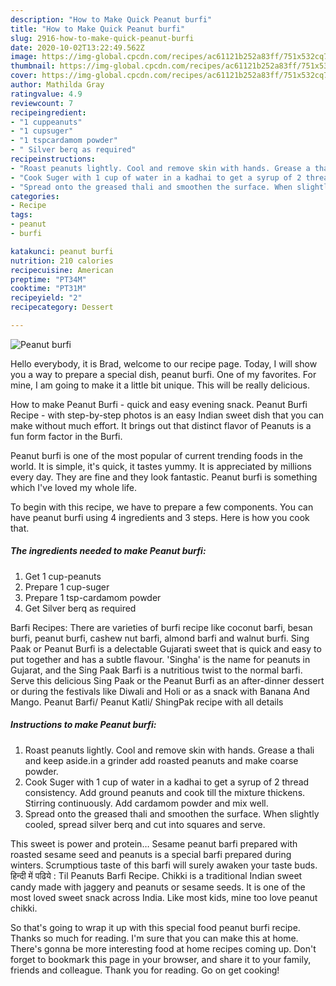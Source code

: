 ```yaml
---
description: "How to Make Quick Peanut burfi"
title: "How to Make Quick Peanut burfi"
slug: 2916-how-to-make-quick-peanut-burfi
date: 2020-10-02T13:22:49.562Z
image: https://img-global.cpcdn.com/recipes/ac61121b252a83ff/751x532cq70/peanut-burfi-recipe-main-photo.jpg
thumbnail: https://img-global.cpcdn.com/recipes/ac61121b252a83ff/751x532cq70/peanut-burfi-recipe-main-photo.jpg
cover: https://img-global.cpcdn.com/recipes/ac61121b252a83ff/751x532cq70/peanut-burfi-recipe-main-photo.jpg
author: Mathilda Gray
ratingvalue: 4.9
reviewcount: 7
recipeingredient:
- "1 cuppeanuts"
- "1 cupsuger"
- "1 tspcardamom powder"
- " Silver berq as required"
recipeinstructions:
- "Roast peanuts lightly. Cool and remove skin with hands. Grease a thali and keep aside.in a grinder add roasted peanuts and make coarse powder."
- "Cook Suger with 1 cup of water in a kadhai to get a syrup of 2 thread consistency. Add ground peanuts and cook till the mixture thickens. Stirring continuously. Add cardamom powder and mix well."
- "Spread onto the greased thali and smoothen the surface. When slightly cooled, spread silver berq and cut into squares and serve."
categories:
- Recipe
tags:
- peanut
- burfi

katakunci: peanut burfi 
nutrition: 210 calories
recipecuisine: American
preptime: "PT34M"
cooktime: "PT31M"
recipeyield: "2"
recipecategory: Dessert

---
```



![Peanut burfi](https://img-global.cpcdn.com/recipes/ac61121b252a83ff/751x532cq70/peanut-burfi-recipe-main-photo.jpg)

Hello everybody, it is Brad, welcome to our recipe page. Today, I will show you a way to prepare a special dish, peanut burfi. One of my favorites. For mine, I am going to make it a little bit unique. This will be really delicious.

How to make Peanut Burfi - quick and easy evening snack. Peanut Burfi Recipe - with step-by-step photos is an easy Indian sweet dish that you can make without much effort. It brings out that distinct flavor of Peanuts is a fun form factor in the Burfi.

Peanut burfi is one of the most popular of current trending foods in the world. It is simple, it's quick, it tastes yummy. It is appreciated by millions every day. They are fine and they look fantastic. Peanut burfi is something which I've loved my whole life.


To begin with this recipe, we have to prepare a few components. You can have peanut burfi using 4 ingredients and 3 steps. Here is how you cook that.

<!--inarticleads1-->

##### The ingredients needed to make Peanut burfi:

1. Get 1 cup-peanuts
1. Prepare 1 cup-suger
1. Prepare 1 tsp-cardamom powder
1. Get  Silver berq as required


Barfi Recipes: There are varieties of burfi recipe like coconut barfi, besan burfi, peanut burfi, cashew nut barfi, almond barfi and walnut burfi. Sing Paak or Peanut Burfi is a delectable Gujarati sweet that is quick and easy to put together and has a subtle flavour. &#39;Singha&#39; is the name for peanuts in Gujarat, and the Sing Paak Barfi is a nutritious twist to the normal barfi. Serve this delicious Sing Paak or the Peanut Burfi as an after-dinner dessert or during the festivals like Diwali and Holi or as a snack with Banana And Mango. Peanut Barfi/ Peanut Katli/ ShingPak recipe with all details 

<!--inarticleads2-->

##### Instructions to make Peanut burfi:

1. Roast peanuts lightly. Cool and remove skin with hands. Grease a thali and keep aside.in a grinder add roasted peanuts and make coarse powder.
1. Cook Suger with 1 cup of water in a kadhai to get a syrup of 2 thread consistency. Add ground peanuts and cook till the mixture thickens. Stirring continuously. Add cardamom powder and mix well.
1. Spread onto the greased thali and smoothen the surface. When slightly cooled, spread silver berq and cut into squares and serve.


This sweet is power and protein… Sesame peanut barfi prepared with roasted sesame seed and peanuts is a special barfi prepared during winters. Scrumptious taste of this barfi will surely awaken your taste buds. हिन्दी में पढिये : Til Peanuts Barfi Recipe. Chikki is a traditional Indian sweet candy made with jaggery and peanuts or sesame seeds. It is one of the most loved sweet snack across India. Like most kids, mine too love peanut chikki. 

So that's going to wrap it up with this special food peanut burfi recipe. Thanks so much for reading. I'm sure that you can make this at home. There's gonna be more interesting food at home recipes coming up. Don't forget to bookmark this page in your browser, and share it to your family, friends and colleague. Thank you for reading. Go on get cooking!
